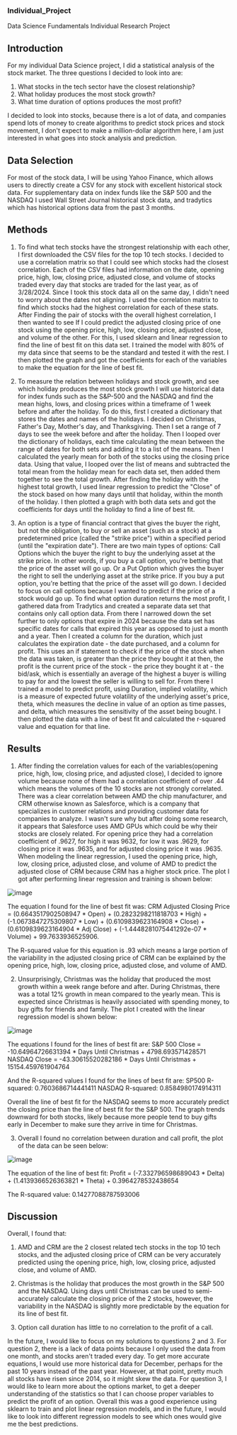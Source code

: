 ### Individual_Project
Data Science Fundamentals Individual Research Project
## Introduction
For my individual Data Science project, I did a statistical analysis of the stock market. The three questions I decided to look into are:
1)  What stocks in the tech sector have the closest relationship?
2)  What holiday produces the most stock growth?
3)  What time duration of options produces the most profit?

I decided to look into stocks, because there is a lot of data, and companies spend lots of money to create algorithms to predict stock prices and stock movement, I don't expect to make a million-dollar algorithm here, I am just interested in what goes into stock analysis and prediction.

## Data Selection
For most of the stock data, I will be using Yahoo Finance, which allows users to directly create a CSV for any stock with excellent historical stock data. For supplementary data on index funds like the S&P 500 and the NASDAQ I used Wall Street Journal historical stock data, and tradytics which has historical options data from the past 3 months.

## Methods
1) To find what tech stocks have the strongest relationship with each other, I first downloaded the CSV files for the top 10 tech stocks. I decided to use a correlation matrix so that I could see which stocks had the closest correlation. Each of the CSV files had information on the date, opening price, high, low, closing price, adjusted close, and volume of stocks traded every day that stocks are traded for the last year, as of 3/28/2024. Since I took this stock data all on the same day, I didn't need to worry about the dates not aligning. I used the correlation matrix to find which stocks had the highest correlation for each of these stats. After Finding the pair of stocks with the overall highest correlation, I then wanted to see If I could predict the adjusted closing price of one stock using the opening price, high, low, closing price, adjusted close, and volume of the other. For this, I used sklearn and linear regression to find the line of best fit on this data set. I trained the model with 80% of my data since that seems to be the standard and tested it with the rest. I then plotted the graph and got the coefficients for each of the variables to make the equation for the line of best fit.

2) To measure the relation between holidays and stock growth, and see which holiday produces the most stock growth I will use historical data for index funds such as the S&P-500 and the NASDAQ and find the mean highs, lows, and closing prices within a timeframe of 1 week before and after the holiday. To do this, first I created a dictionary that stores the dates and names of the holidays. I decided on Christmas, Father's Day, Mother's day, and Thanksgiving. Then I set a range of 7 days to see the week before and after the holiday. Then I looped over the dictionary of holidays, each time calculating the mean between the range of dates for both sets and adding it to a list of the means. Then I calculated the yearly mean for both of the stocks using the closing price data. Using that value, I looped over the list of means and subtracted the total mean from the holiday mean for each data set, then added them together to see the total growth. After finding the holiday with the highest total growth, I used linear regression to predict the "Close" of the stock based on how many days until that holiday, within the month of the holiday. I then plotted a graph with both data sets and got the coefficients for days until the holiday to find a line of best fit.
  
3) An option is a type of financial contract that gives the buyer the right, but not the obligation, to buy or sell an asset (such as a stock) at a predetermined price (called the "strike price") within a specified period (until the "expiration date"). There are two main types of options: Call Options which the buyer the right to buy the underlying asset at the strike price. In other words, if you buy a call option, you're betting that the price of the asset will go up. Or a Put Option which gives the buyer the right to sell the underlying asset at the strike price. If you buy a put option, you're betting that the price of the asset will go down. I decided to focus on call options because I wanted to predict if the price of a stock would go up. To find what option duration returns the most profit, I gathered data from Tradytics and created a separate data set that contains only call option data. From there I narrowed down the set further to only options that expire in 2024 because the data set has specific dates for calls that expired this year as opposed to just a month and a year. Then I created a column for the duration, which just calculates the expiration date - the date purchased, and a column for profit. This uses an if statement to check if the price of the stock when the data was taken, is greater than the price they bought it at then, the profit is the current price of the stock - the price they bought it at - the bid/ask, which is essentially an average of the highest a buyer is willing to pay for and the lowest the seller is willing to sell for. From there I trained a model to predict profit, using Duration, implied volatility, which is a measure of expected future volatility of the underlying asset's price, theta, which measures the decline in value of an option as time passes, and delta, which measures the sensitivity of the asset being bought. I then plotted the data with a line of best fit and calculated the r-squared value and equation for that line.
## Results
1) After finding the correlation values for each of the variables(opening price, high, low, closing price, and adjusted close), I decided to ignore volume because none of them had a correlation coefficient of over .44 which means the volumes of the 10 stocks are not strongly correlated. There was a clear correlation between AMD the chip manufacturer, and CRM otherwise known as Salesforce, which is a company that specializes in customer relations and providing customer data for companies to analyze. I wasn't sure why but after doing some research, it appears that Salesforce uses AMD GPUs which could be why their stocks are closely related. For opening price they had a correlation coefficient of .9627, for high it was 9632, for low it was .9629, for closing price it was .9635, and for adjusted closing price it was .9635. When modeling the linear regression, I used the opening price, high, low, closing price, adjusted close, and volume of AMD to predict the adjusted close of CRM because CRM has a higher stock price. The plot I got after performing linear regression and training is shown below:

![image](https://github.com/palmera3ATWIT/Individual_Project/assets/90588963/0e374e0f-069b-45ba-9508-df9b63c0cf38)


The equation I found for the line of best fit was: CRM Adjusted Closing Price = (0.6643517902508947 * Open) + (0.2823298211818703 * High) + (-1.0673847275309807 * Low) + (0.6109839623164908 * Close) + (0.6109839623164904 * Adj Close) + (-1.4448281075441292e-07 * Volume) + 99.7633936525906.

The R-squared value for this equation is .93 which means a large portion of the variability in the adjusted closing price of CRM can be explained by the opening price, high, low, closing price, adjusted close, and volume of AMD.

2) Unsurprisingly, Christmas was the holiday that produced the most growth within a week range before and after. During Christmas, there was a total 12% growth in mean compared to the yearly mean. This is expected since Christmas is heavily associated with spending money, to buy gifts for friends and family. The plot I created with the linear regression model is shown below:

![image](https://github.com/palmera3ATWIT/Individual_Project/assets/90588963/df91634a-04b4-4e6f-9e91-5bc1ce43d1cf)

The equations I found for the lines of best fit are:
S&P 500 Close = -10.64964726631394 * Days Until Christmas + 4798.693571428571
NASDAQ Close = -43.30615520282186 * Days Until Christmas + 15154.459761904764

And the R-squared values I found for the lines of best fit are:
SP500 R-squared: 0.7603686714441411
NASDAQ R-squared: 0.8584980174914311

Overall the line of best fit for the NASDAQ seems to more accurately predict the closing price than the line of best fit for the S&P 500. The graph trends downward for both stocks, likely because more people tend to buy gifts early in December to make sure they arrive in time for Christmas.

3) Overall I found no correlation between duration and call profit, the plot of the data can be seen below:

![image](https://github.com/palmera3ATWIT/Individual_Project/assets/90588963/36debf04-8f82-4ea6-b29d-3fc126dbc783)

The equation of the line of best fit: Profit = (-7.332796598689043 * Delta) + (1.4139366526363821 * Theta) + 0.3964278532438654

The R-squared value: 0.14277088787593006

## Discussion
Overall, I found that:
1) AMD and CRM are the 2 closest related tech stocks in the top 10 tech stocks, and the adjusted closing price of CRM can be very accurately predicted using the opening price, high, low, closing price, adjusted close, and volume of AMD.

2) Christmas is the holiday that produces the most growth in the S&P 500 and the NASDAQ. Using days until Christmas can be used to semi-accurately calculate the closing price of the 2 stocks, however, the variability in the NASDAQ is slightly more predictable by the equation for its line of best fit.

3) Option call duration has little to no correlation to the profit of a call.

In the future, I would like to focus on my solutions to questions 2 and 3. For question 2, there is a lack of data points because I only used the data from one month, and stocks aren't traded every day. To get more accurate equations, I would use more historical data for December, perhaps for the past 10 years instead of the past year. However, at that point, pretty much all stocks have risen since 2014, so it might skew the data. For question 3, I would like to learn more about the options market, to get a deeper understanding of the statistics so that I can choose proper variables to predict the profit of an option. Overall this was a good experience using sklearn to train and plot linear regression models, and in the future, I would like to look into different regression models to see which ones would give me the best predictions.

 
